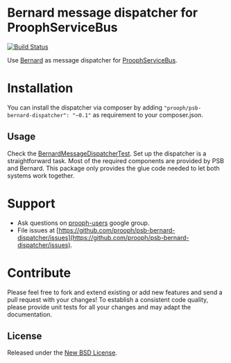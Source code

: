 Bernard message dispatcher for ProophServiceBus
==================================================

[![Build Status](https://travis-ci.org/prooph/psb-bernard-dispatcher.svg?branch=master)](https://travis-ci.org/prooph/psb-bernard-dispatcher)

Use [Bernard](http://bernardphp.com/en/latest/) as message dispatcher for [ProophServiceBus](https://github.com/prooph/service-bus).

# Installation

You can install the dispatcher via composer by adding `"prooph/psb-bernard-dispatcher": "~0.1"` as requirement to your composer.json.

Usage
-----

Check the [BernardMessageDispatcherTest](tests/BernardMessageDispatcherTest.php). Set up the dispatcher is a straightforward task. Most of
the required components are provided by PSB and Bernard. This package only provides the glue code needed to let both
systems work together.

# Support

- Ask questions on [prooph-users](https://groups.google.com/forum/?hl=de#!forum/prooph) google group.
- File issues at [https://github.com/prooph/psb-bernard-dispatcher/issues](https://github.com/prooph/psb-bernard-dispatcher/issues).

# Contribute

Please feel free to fork and extend existing or add new features and send a pull request with your changes!
To establish a consistent code quality, please provide unit tests for all your changes and may adapt the documentation.

License
-------

Released under the [New BSD License](https://github.com/prooph/psb-bernard-dispatcher/blob/master/LICENSE).
